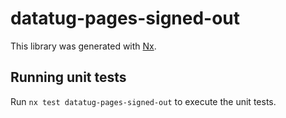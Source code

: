# datatug-pages-signed-out

This library was generated with [Nx](https://nx.dev).

## Running unit tests

Run `nx test datatug-pages-signed-out` to execute the unit tests.
